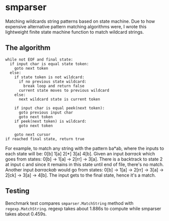 # smparser
Matching wildcards string patterns based on state machine. Due to how expensive alternative pattern matching algorithms were, I wrote this lightweight finite state machine function to match wildcard strings.

## The algorithm
```
while not EOF and final state:
  if input char is equal state token:
    goto next token
  else:
    if state token is not wildcard:
      if no previous state wildcard:
        break loop and return false
      current state moves to previous wildcard
    else:
      next wildcard state is current token

    if input char is equal peek(next token):
      goto previous input char
      goto next token
    if peek(next token) is wildcard:
      goto next token

    goto next cursor
if reached final state, return true
```


For example, to match any string with the pattern ba\*ab, where the inputs to each state will be: 0[b] 1[a] 2[\*] 3[a] 4[b]. Given an input _barrack_ which goes from states: 0[b] -> 1[a] -> 2[rr] -> 3[a]. There is a backtrack to state 2 at input c and since it remains in this state until end of file, there's no match. Another input _barrackab_ would go from states: 0[b] -> 1[a] -> 2[rr] -> 3[a] -> 2[ck] -> 3[a] -> 4[b]. The input gets to the final state, hence it's a match.


## Testing
Benchmark test compares `smparser.MatchString` method with `regexp.MatchString`. regexp takes about 1.886s to compute while smparser takes about 0.459s.
